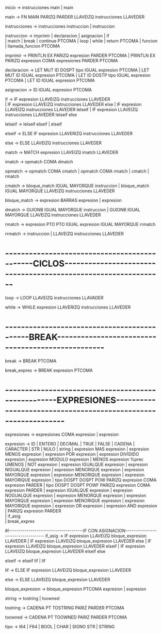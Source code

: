 inicio -> instrucciones main
        | main

main -> FN MAIN PARIZQ PARDER LLAVEIZQ instrucciones LLAVEDER

instrucciones -> instrucciones instruccion
                | instruccion

instruccion -> imprimir 
                | declaracion
                | asignacion
                | if       
                | match
                | break
                | continue PTCOMA
                | loop 
                | while
                | return PTCOMA
                | funcion
                | llamada_funcion PTCOMA
                
imprimir -> PRINTLN EX PARIZQ expresion PARDER PTCOMA
        | PRINTLN EX PARIZQ expresion COMA expresiones PARDER PTCOMA

declaracion -> LET MUT ID DOSPT tipo IGUAL expresion PTCOMA
                | LET MUT ID IGUAL expresion PTCOMA
                | LET ID DOSTP tipo IGUAL expresion PTCOMA
                | LET ID IGUAL expresion PTCOMA

asignacion -> ID IGUAL expresion PTCOMA

if -> IF expresion LLAVEIZQ instrucciones LLAVEDER      
      | IF expresion LLAVEIZQ instrucciones LLAVEDER else
      | IF expresion LLAVEIZQ instrucciones LLAVEDER lelseif 
      | IF expresion LLAVEIZQ instrucciones LLAVEDER lelseif else 

lelseif -> lelseif elseif 
        | elseif

elseif -> ELSE IF expresion LLAVERIZQ instrucciones LLAVEDER

else -> ELSE LLAVEIZQ instrucciones LLAVEDER
        

match -> MATCH expresion LLAVEIZQ imatch LLAVEDER

imatch -> opmatch COMA dmatch

opmatch -> opmatch COMA cmatch
        | opmatch COMA rmatch
        | cmatch
        | rmatch

cmatch -> bloque_match IGUAL MAYORQUE instruccion
        | bloque_match IGUAL MAYORQUE LLAVEIZQ instrucciones LLAVEDER

bloque_match -> expresion BARRAS expresion
                | expresion

dmatch -> GUIONB IGUAL MAYORQUE instruccion 
        | GUIONB IGUAL MAYORQUE  LLAVEIZQ instrucciones LLAVEDER

rmatch -> expresion PTO PTO IGUAL expresion IGUAL MAYORQUE rrmatch

rrmatch -> instruccion 
        | LLAVEIZQ instrucciones LLAVEDER
        

# ---------------------------------------------CICLOS---------------------------------------------------------------
loop -> LOOP LLAVEIZQ instrucciones LLAVADER

while -> WHILE expresion LLAVERIZQ instrucciones LLAVEDER


# --------------------------------------------BREAK--------------------------------------------------
break -> BREAK PTCOMA 

break_expres -> BREAK expresion PTCOMA

# ---------------------------------------------------EXPRESIONES---------------------------------------------------------------

expresiones -> expresiones COMA expresion
        | expresion

expresion -> ID
        | ENTERO
        | DECIMAL
        | TRUE
        | FALSE
        | CADENA
        | CARACTER
        | STR
        | NULO
        | string
        | expresion MAS expresion
        | expresion MENOS expresion
        | expresion POR expresion
        | expresion DIVIDIDO expresion
        | expresion MODULO expresion
        | MENOS expresion %prec UMENOS 
        | NOT expresion
        | expresion IGUALQUE expresion
        | expresion NIGUALQUE expresion
        | expresion MENORQUE expresion
        | expresion MAYORQUE expresion
        | expresion MENORIQUE expresion
        | expresion MAYORIQUE expresion
        | tipo DOSPT DOSPT POW PARIZQ expresion COMA expresion PARDER
        | tipo DOSPT DOSPT POWF PARIZQ expresion COMA expresion PARDER
        | expresion IGUALQUE expresion
        | expresion NOGUALQUE expresion
        | expresion MENORQUE expresion
        | expresion MAYORQUE expresion
        | expresion MENORIQUE expresion
        | expresion MAYORIQUE expresion
        | expresion OR expresion
        | expresion AND expresion
        | PARIZQ expresion PARDER      
        | if_asig  
        | break_expres

#!--------------------------------------IF CON ASIGNACION------------------------------------
if_asig -> IF expresion LLAVEIZQ bloque_expresion LLAVEDER
        | IF expresion LLAVEIZQ bloque_expresion LLAVEDER else
        | IF expresion LLAVEIZQ bloque_expresion LLAVEDER elseif
        | IF expresion LLAVEIZQ bloque_expresion LLAVEDER elseif else

elseif -> elseif lif
        | lif

lif -> ELSE IF expresion LLAVEIZQ bloque_expresion LLAVEDER


else -> ELSE LLAVEIZQ bloque_expresion LLAVEDER

bloque_expresion -> bloque_expresion PTCOMA expresion
             | expresion



string -> tostring
        | toowned

tostring -> CADENA PT TOSTRING PARIZ PARDER PTCOMA

toowned -> CADENA PT TOOWNED PARIZ PARDER PTCOMA

tipo -> I64
        | F64
        | BOOL
        | CHAR
        | SIGNO STR
        | STRING




